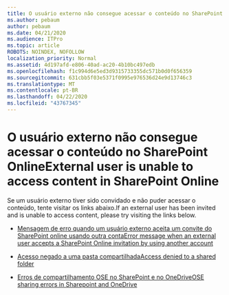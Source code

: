 ```yaml
---
title: O usuário externo não consegue acessar o conteúdo no SharePoint Online
ms.author: pebaum
author: pebaum
ms.date: 04/21/2020
ms.audience: ITPro
ms.topic: article
ROBOTS: NOINDEX, NOFOLLOW
localization_priority: Normal
ms.assetid: 4d197afd-e806-40ad-ac20-4b10bc497edb
ms.openlocfilehash: f1c994d6e5ed3d9315733355dc571b0d0f656359
ms.sourcegitcommit: 631cbb5f03e5371f0995e976536d24e9d13746c3
ms.translationtype: MT
ms.contentlocale: pt-BR
ms.lasthandoff: 04/22/2020
ms.locfileid: "43767345"
---
```

# <a name="external-user-is-unable-to-access-content-in-sharepoint-online"></a><span data-ttu-id="4c97c-102">O usuário externo não consegue acessar o conteúdo no SharePoint Online</span><span class="sxs-lookup"><span data-stu-id="4c97c-102">External user is unable to access content in SharePoint Online</span></span>

<span data-ttu-id="4c97c-103">Se um usuário externo tiver sido convidado e não puder acessar o conteúdo, tente visitar os links abaixo.</span><span class="sxs-lookup"><span data-stu-id="4c97c-103">If an external user has been invited and is unable to access content, please try visiting the links below.</span></span>

- [<span data-ttu-id="4c97c-104">Mensagem de erro quando um usuário externo aceita um convite do SharePoint online usando outra conta</span><span class="sxs-lookup"><span data-stu-id="4c97c-104">Error message when an external user accepts a SharePoint Online invitation by using another account</span></span>](https://docs.microsoft.com/sharepoint/support/sharing-and-permissions/error-when-external-user-accepts-an-invitation-by-using-another-account)

- [<span data-ttu-id="4c97c-105">Acesso negado a uma pasta compartilhada</span><span class="sxs-lookup"><span data-stu-id="4c97c-105">Access denied to a shared folder</span></span>](https://docs.microsoft.com/sharepoint/support/sharing-and-permissions/cannot-access-shared-folder)

- [<span data-ttu-id="4c97c-106">Erros de compartilhamento OSE no SharePoint e no OneDrive</span><span class="sxs-lookup"><span data-stu-id="4c97c-106">OSE sharing errors in Sharepoint and OneDrive</span></span>](https://docs.microsoft.com/sharepoint/sharepoint-onedrive-error-message)


